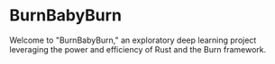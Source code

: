 # BurnBabyBurn
Welcome to "BurnBabyBurn," an exploratory deep learning project leveraging the power and efficiency of Rust and the Burn framework.
